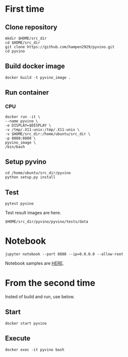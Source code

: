 # First time
## Clone repository
```
mkdir $HOME/src_dir
cd $HOME/src_dir
git clone https://github.com/hampen2929/pyvino.git
cd pyvino
```

## Build docker image

```
docker build -t pyvino_image .
```

## Run container
### CPU
```
docker run -it \
--name pyvino \
-e DISPLAY=$DISPLAY \
-v /tmp/.X11-unix:/tmp/.X11-unix \
-v $HOME/src_dir:/home/ubuntu/src_dir \
-p 8888:8888 \
pyvino_image \
/bin/bash
```

## Setup pyvino
```
cd /home/ubuntu/src_dir/pyvino
python setup.py install
```

## Test
```
pytest pyvino
```

Test result images are here.
```
$HOME/src_dir/pyvino/pyvino/tests/data
```

# Notebook

```
jupyter notebook --port 8888 --ip=0.0.0.0 --allow-root
``` 
Notebook samples are [HERE](https://github.com/hampen2929/pyvino/tree/master/notebook).

# From the second time
Insted of build and run, use below.
## Start
```
docker start pyvino
```

## Execute
```
docker exec -it pyvino bash
```
